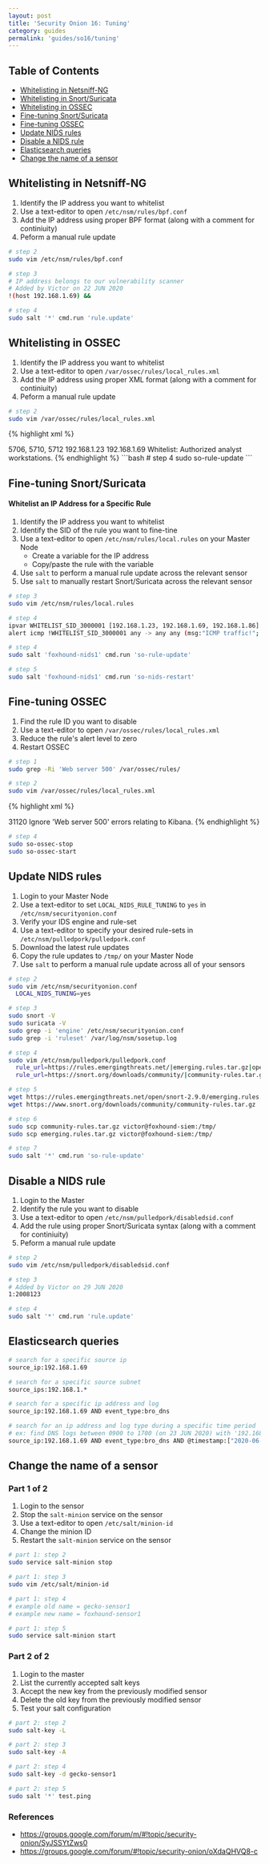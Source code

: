 ```yaml
---
layout: post
title: 'Security Onion 16: Tuning'
category: guides
permalink: 'guides/so16/tuning'
---
```


## Table of Contents
* [Whitelisting in Netsniff-NG](#whitelisting-in-netsniff-ng)
* [Whitelisting in Snort/Suricata](#whitelisting-in-snort-suricata)
* [Whitelisting in OSSEC](#whitelisting-in-ossec)
* [Fine-tuning Snort/Suricata](#fine-tuning-snort-suricata)
* [Fine-tuning OSSEC](#fine-tuning-ossec)
* [Update NIDS rules](#update-nids-rules)
* [Disable a NIDS rule](#disable-a-nids-rule)
* [Elasticsearch queries](#elasticsearch-queries)
* [Change the name of a sensor](#change-the-name-of-a-sensor)

## Whitelisting in Netsniff-NG
1. Identify the IP address you want to whitelist
2. Use a text-editor to open `/etc/nsm/rules/bpf.conf`
3. Add the IP address using proper BPF format (along with a comment for continiuity)
4. Peform a manual rule update

```bash
# step 2
sudo vim /etc/nsm/rules/bpf.conf
```
```bash
# step 3
# IP address belongs to our vulnerability scanner
# Added by Victor on 22 JUN 2020
!(host 192.168.1.69) &&
```
```bash
# step 4
sudo salt '*' cmd.run 'rule.update'
```

## Whitelisting in OSSEC
1. Identify the IP address you want to whitelist
2. Use a text-editor to open `/var/ossec/rules/local_rules.xml`
3. Add the IP address using proper XML format (along with a comment for continiuity)
4. Peform a manual rule update

```bash
# step 2
sudo vim /var/ossec/rules/local_rules.xml
```
{% highlight xml %}
<!-- Added by Victor on 22 JUN 2020 -->
<rule id="100777" level="0">
  <if_sid>5706, 5710, 5712</if_sid>
    <srcip>192.168.1.23</srcip>
    <srcip>192.168.1.69</srcip>
    <description>Whitelist: Authorized analyst workstations.</description>
</rule>
{% endhighlight %}  
```bash
# step 4
sudo so-rule-update
```

## Fine-tuning Snort/Suricata
#### Whitelist an IP Address for a Specific Rule
1. Identify the IP address you want to whitelist
2. Identify the SID of the rule you want to fine-tine
3. Use a text-editor to open `/etc/nsm/rules/local.rules` on your Master Node
    * Create a variable for the IP address
    * Copy/paste the rule with the variable 
4. Use `salt` to perform a manual rule update across the relevant sensor
5. Use `salt` to manually restart Snort/Suricata across the relevant sensor

```bash
# step 3
sudo vim /etc/nsm/rules/local.rules

# step 4
ipvar WHITELIST_SID_3000001 [192.168.1.23, 192.168.1.69, 192.168.1.86]
alert icmp !WHITELIST_SID_3000001 any -> any any (msg:"ICMP traffic!"; sid:3000001;)

# step 4
sudo salt 'foxhound-nids1' cmd.run 'so-rule-update'

# step 5
sudo salt 'foxhound-nids1' cmd.run 'so-nids-restart'
```

## Fine-tuning OSSEC
1. Find the rule ID you want to disable
2. Use a text-editor to open `/var/ossec/rules/local_rules.xml`
3. Reduce the rule's alert level to zero
4. Restart OSSEC

```bash
# step 1
sudo grep -Ri 'Web server 500' /var/ossec/rules/
```
```bash
# step 2
sudo vim /var/ossec/rules/local_rules.xml
```

{% highlight xml %}
<!-- Added by Victor on 22 JUN 2020 -->
<rule id="100666" level="0">
  <if_sid>31120</if_sid>
  <description>Ignore 'Web server 500' errors relating to Kibana.</description>
</rule>
{% endhighlight %}  

```bash
# step 4
sudo so-ossec-stop
sudo so-ossec-start
```


## Update NIDS rules
1. Login to your Master Node
2. Use a text-editor to set `LOCAL_NIDS_RULE_TUNING` to `yes` in `/etc/nsm/securityonion.conf`
3. Verify your IDS engine and rule-set
4. Use a text-editor to specify your desired rule-sets in `/etc/nsm/pulledpork/pulledpork.conf`
5. Download the latest rule updates
6. Copy the rule updates to `/tmp/` on your Master Node 
7. Use `salt` to perform a manual rule update across all of your sensors

```bash
# step 2
sudo vim /etc/nsm/securityonion.conf
  LOCAL_NIDS_TUNING=yes
```
```bash
# step 3
sudo snort -V
sudo suricata -V
sudo grep -i 'engine' /etc/nsm/securityonion.conf
sudo grep -i 'ruleset' /var/log/nsm/sosetup.log 
```
```bash
# step 4
sudo vim /etc/nsm/pulledpork/pulledpork.conf
  rule_url=https://rules.emergingthreats.net/|emerging.rules.tar.gz|open
  rule_url=https://snort.org/downloads/community/|community-rules.tar.gz|Commmunity
```
```bash
# step 5
wget https://rules.emergingthreats.net/open/snort-2.9.0/emerging.rules.tar.gz
wget https://www.snort.org/downloads/community/community-rules.tar.gz
```
```bash
# step 6
sudo scp community-rules.tar.gz victor@foxhound-siem:/tmp/
sudo scp emerging.rules.tar.gz victor@foxhound-siem:/tmp/
```
```bash
# step 7
sudo salt '*' cmd.run 'so-rule-update'
```

## Disable a NIDS rule
1. Login to the Master
2. Identify the rule you want to disable
3. Use a text-editor to open `/etc/nsm/pulledpork/disabledsid.conf`
4. Add the rule using proper Snort/Suricata syntax (along with a comment for continiuity)
5. Peform a manual rule update

```bash
# step 2
sudo vim /etc/nsm/pulledpork/disabledsid.conf
```
```bash
# step 3
# Added by Victor on 29 JUN 2020
1:2008123
```
```bash
# step 4
sudo salt '*' cmd.run 'rule.update'
```

## Elasticsearch queries
```bash
# search for a specific source ip
source_ip:192.168.1.69

# search for a specific source subnet
source_ips:192.168.1.*

# search for a specific ip address and log
source_ip:192.168.1.69 AND event_type:bro_dns

# search for an ip address and log type during a specific time period
# ex: find DNS logs between 0900 to 1700 (on 23 JUN 2020) with '192.168.1.69' as the query source
source_ip:192.168.1.69 AND event_type:bro_dns AND @timestamp:["2020-06-23T09:00" TO "2020-06-23T17:00"]
```

## Change the name of a sensor
### Part 1 of 2  
1. Login to the sensor
2. Stop the `salt-minion` service on the sensor
3. Use a text-editor to open `/etc/salt/minion-id`
4. Change the minion ID 
5. Restart the `salt-minion` service on the sensor

```bash
# part 1: step 2
sudo service salt-minion stop
``` 
```bash
# part 1: step 3
sudo vim /etc/salt/minion-id
```
```bash
# part 1: step 4
# example old name = gecko-sensor1
# example new name = foxhound-sensor1
```
```bash
# part 1: step 5
sudo service salt-minion start
```

### Part 2 of 2
1. Login to the master
2. List the currently accepted salt keys
3. Accept the new key from the previously modified sensor
4. Delete the old key from the previously modified sensor
5. Test your salt configuration

```bash
# part 2: step 2
sudo salt-key -L
```
```bash
# part 2: step 3
sudo salt-key -A
```
```bash
# part 2: step 4
sudo salt-key -d gecko-sensor1
```
```bash
# part 2: step 5
sudo salt '*' test.ping
```

### References
* https://groups.google.com/forum/m/#!topic/security-onion/SyJSSYtZws0
* https://groups.google.com/forum/#!topic/security-onion/oXdaQHVQ8-c
